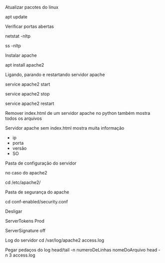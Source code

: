 Atualizar pacotes do linux

apt update

Verificar portas abertas

netstat -nltp

ss -nltp

Instalar apache

apt install apache2

Ligando, parando e restartando servidor apache

service apache2 start

service apache2 stop

service apache2 restart

Remover index.html de um servidor apache no python também mostra todos os arquivos

Servidor apache sem index.html mostra muita informação
- ip
- porta
- versão
- SO

Pasta de configuração do servidor

no caso do apache2

cd /etc/apache2/

Pasta de segurança do apache

cd conf-enabled/security.conf

Desligar

ServerTokens Prod

ServerSignature off

Log do servidor
cd /var/log/apache2
access.log

Pegar pedaços do log
head/tail -n numeroDeLinhas nomeDoArquivo
head -n 3 access.log

